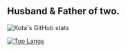 ## Husband & Father of two.

![Kota's GitHub stats](https://github-readme-stats.vercel.app/api?username=kotakanazawa&show_icons=true&theme=dracula)

[![Top Langs](https://github-readme-stats.vercel.app/api/top-langs/?username=kotakanazawa&layout=compact)](https://github.com/kotakanazawa/github-readme-stats)
